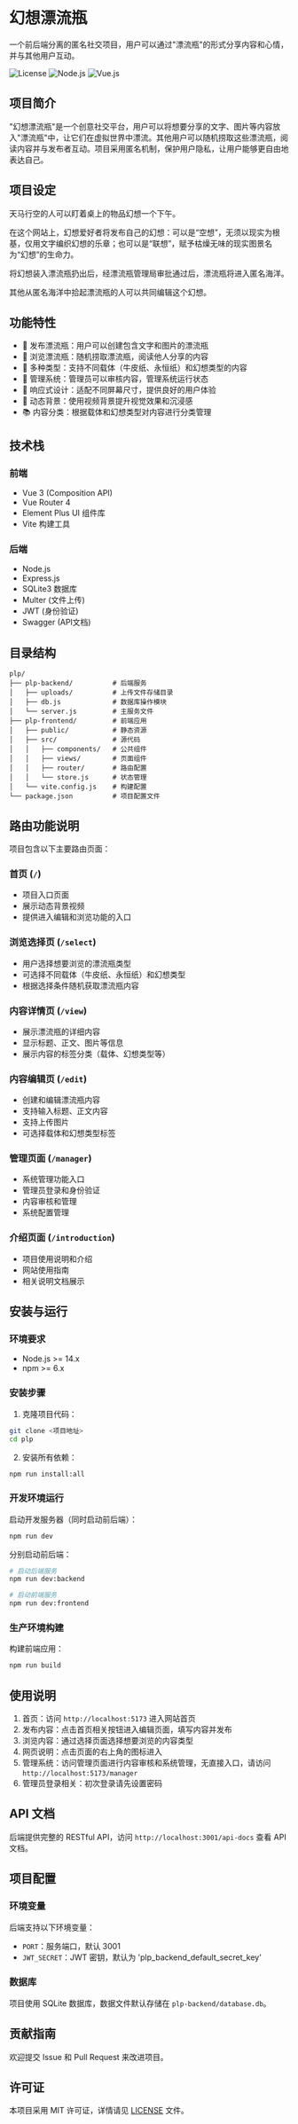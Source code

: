 # 幻想漂流瓶

一个前后端分离的匿名社交项目，用户可以通过"漂流瓶"的形式分享内容和心情，并与其他用户互动。

![License](https://img.shields.io/badge/license-MIT-blue.svg)
![Node.js](https://img.shields.io/badge/node-%3E%3D14.x-brightgreen.svg)
![Vue.js](https://img.shields.io/badge/vue-3.x-brightgreen.svg)

## 项目简介

"幻想漂流瓶"是一个创意社交平台，用户可以将想要分享的文字、图片等内容放入"漂流瓶"中，让它们在虚拟世界中漂流。其他用户可以随机捞取这些漂流瓶，阅读内容并与发布者互动。项目采用匿名机制，保护用户隐私，让用户能够更自由地表达自己。

## 项目设定

天马行空的人可以盯着桌上的物品幻想一个下午。

在这个网站上，幻想爱好者将发布自己的幻想：可以是“空想”，无须以现实为根基，仅用文字编织幻想的乐章；也可以是“联想”，赋予枯燥无味的现实图景名为“幻想”的生命力。

将幻想装入漂流瓶扔出后，经漂流瓶管理局审批通过后，漂流瓶将进入匿名海洋。

其他从匿名海洋中拾起漂流瓶的人可以共同编辑这个幻想。

## 功能特性

- 📝 发布漂流瓶：用户可以创建包含文字和图片的漂流瓶
- 🌊 浏览漂流瓶：随机捞取漂流瓶，阅读他人分享的内容
- 🎨 多种类型：支持不同载体（牛皮纸、永恒纸）和幻想类型的内容
- 🔐 管理系统：管理员可以审核内容，管理系统运行状态
- 📱 响应式设计：适配不同屏幕尺寸，提供良好的用户体验
- 🎥 动态背景：使用视频背景提升视觉效果和沉浸感
- 📚 内容分类：根据载体和幻想类型对内容进行分类管理

## 技术栈

### 前端
- Vue 3 (Composition API)
- Vue Router 4
- Element Plus UI 组件库
- Vite 构建工具

### 后端
- Node.js
- Express.js
- SQLite3 数据库
- Multer (文件上传)
- JWT (身份验证)
- Swagger (API文档)

## 目录结构

```
plp/
├── plp-backend/          # 后端服务
│   ├── uploads/          # 上传文件存储目录
│   ├── db.js             # 数据库操作模块
│   └── server.js         # 主服务文件
├── plp-frontend/         # 前端应用
│   ├── public/           # 静态资源
│   ├── src/              # 源代码
│   │   ├── components/   # 公共组件
│   │   ├── views/        # 页面组件
│   │   ├── router/       # 路由配置
│   │   └── store.js      # 状态管理
│   └── vite.config.js    # 构建配置
└── package.json          # 项目配置文件
```

## 路由功能说明

项目包含以下主要路由页面：

### 首页 (`/`)
- 项目入口页面
- 展示动态背景视频
- 提供进入编辑和浏览功能的入口

### 浏览选择页 (`/select`)
- 用户选择想要浏览的漂流瓶类型
- 可选择不同载体（牛皮纸、永恒纸）和幻想类型
- 根据选择条件随机获取漂流瓶内容

### 内容详情页 (`/view`)
- 展示漂流瓶的详细内容
- 显示标题、正文、图片等信息
- 展示内容的标签分类（载体、幻想类型等）

### 内容编辑页 (`/edit`)
- 创建和编辑漂流瓶内容
- 支持输入标题、正文内容
- 支持上传图片
- 可选择载体和幻想类型标签

### 管理页面 (`/manager`)
- 系统管理功能入口
- 管理员登录和身份验证
- 内容审核和管理
- 系统配置管理

### 介绍页面 (`/introduction`)
- 项目使用说明和介绍
- 网站使用指南
- 相关说明文档展示

## 安装与运行

### 环境要求
- Node.js >= 14.x
- npm >= 6.x

### 安装步骤

1. 克隆项目代码：
```bash
git clone <项目地址>
cd plp
```

2. 安装所有依赖：
```bash
npm run install:all
```

### 开发环境运行

启动开发服务器（同时启动前后端）：
```bash
npm run dev
```

分别启动前后端：
```bash
# 启动后端服务
npm run dev:backend

# 启动前端服务
npm run dev:frontend
```

### 生产环境构建

构建前端应用：
```bash
npm run build
```

## 使用说明

1. 首页：访问 `http://localhost:5173` 进入网站首页
2. 发布内容：点击首页相关按钮进入编辑页面，填写内容并发布
3. 浏览内容：通过选择页面选择想要浏览的内容类型
4. 网页说明：点击页面的右上角的图标进入
5. 管理系统：访问管理页面进行内容审核和系统管理，无直接入口，请访问 `http://localhost:5173/manager`
6. 管理员登录相关：初次登录请先设置密码

## API 文档

后端提供完整的 RESTful API，访问 `http://localhost:3001/api-docs` 查看 API 文档。

## 项目配置

### 环境变量

后端支持以下环境变量：
- `PORT`：服务端口，默认 3001
- `JWT_SECRET`：JWT 密钥，默认为 'plp_backend_default_secret_key'

### 数据库

项目使用 SQLite 数据库，数据文件默认存储在 `plp-backend/database.db`。

## 贡献指南

欢迎提交 Issue 和 Pull Request 来改进项目。

## 许可证

本项目采用 MIT 许可证，详情请见 [LICENSE](LICENSE) 文件。